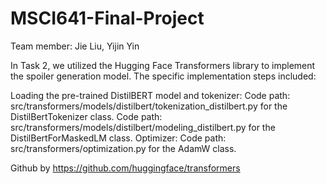 # MSCI641-Final-Project
Team member: Jie Liu, Yijin Yin

In Task 2, we utilized the Hugging Face Transformers library to implement the spoiler generation model. The specific implementation steps included:

Loading the pre-trained DistilBERT model and tokenizer:
Code path: src/transformers/models/distilbert/tokenization_distilbert.py for the DistilBertTokenizer class.
Code path: src/transformers/models/distilbert/modeling_distilbert.py for the DistilBertForMaskedLM class.
Optimizer:
Code path: src/transformers/optimization.py for the AdamW class. 

Github by https://github.com/huggingface/transformers
